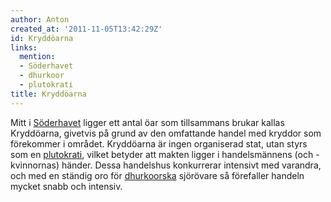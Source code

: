 ```yaml
---
author: Anton
created_at: '2011-11-05T13:42:29Z'
id: Kryddöarna
links:
  mention:
  - Söderhavet
  - dhurkoor
  - plutokrati
title: Kryddöarna
---
```


Mitt i [Söderhavet] ligger ett antal öar som tillsammans brukar kallas Kryddöarna, givetvis på grund
av den omfattande handel med kryddor som förekommer i området. Kryddöarna är ingen organiserad stat,
utan styrs som en [plutokrati], vilket betyder att makten ligger i handelsmännens (och -kvinnornas)
händer. Dessa handelshus konkurrerar intensivt med varandra, och med en ständig oro för
[dhurkoorska] sjörövare så förefaller handeln mycket snabb och intensiv.

  [Söderhavet]: Söderhavet
  [plutokrati]: plutokrati
  [dhurkoorska]: dhurkoor
